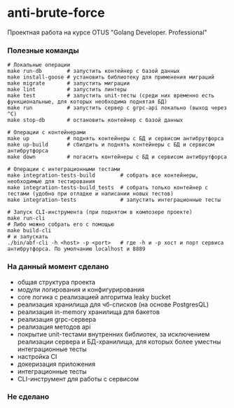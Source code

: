 # anti-brute-force
Проектная работа на курсе OTUS "Golang Developer. Professional"

### Полезные команды

```
# Локальные операции 
make run-db        # запустить контейнер с базой данных
make install-goose # установить библиотеку для применения миграций
make migrate       # запустить миграции
make lint          # запустить линтеры
make test          # запустить unit-тесты (среди них временно есть функциональные, для которых необходима поднятая БД)
make run           # запустить сервер с grpc-api локально (выход через ^C)
make stop-db       # остановить контейнер с базой данных

# Операции с контейнерами
make up            # поднять контейнеры с БД и сервисом антибрутфорса
make up-build      # сбилдить и поднять контейнеры с БД и сервисом антибрутфорса
make down          # погасить контейнеры с БД и сервисом антибрутфорса

# Операции с интеграционными тестами
make integration-tests-build        # собрать все контейнеры, необходимые для тестирования
make integration-tests-build_tests  # собрать только контейнер с тестами (удобно при отладке и написании новых тестов)
make integration-tests              # запустить интеграционные тесты

# Запуск CLI-инструмента (при поднятом в композере проекте)
make run-cli                        
# Либо можно собрать его с помощью  
make build-cli 
# и запускать 
./bin/abf-cli -h <host> -p <port>   # где -h и -p хост и порт сервиса антибрутфорса. По умолчанию localhost и 8889
```

### На данный момент сделано

* общая структура проекта
* модули логирования и конфигурирования
* core логика с реализацией алгоритма leaky bucket
* реализация хранилища для чб-списков (на основе PostgresQL)
* реализация in-memory хранилища для бакетов
* реализация grpc-сервера
* реализация методов api
* покрытие unit-тестами внутренних библиотек, за исключением реализации сервера и БД-хранилища, для которых более уместны интеграционные тесты
* настройка CI
* докеризация приложения
* интеграционные тесты
* CLI-инструмент для работы с сервисом

### Не сделано
